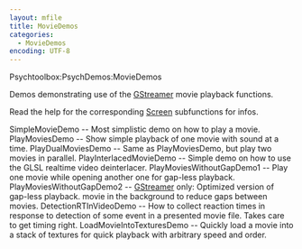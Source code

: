 ```yaml
---
layout: mfile
title: MovieDemos
categories:
  - MovieDemos
encoding: UTF-8
---
```


Psychtoolbox:PsychDemos:MovieDemos

Demos demonstrating use of the [GStreamer](/docs/GStreamer) movie playback functions.

Read the help for the corresponding [Screen](/docs/Screen) subfunctions for infos.

SimpleMovieDemo              -- Most simplistic demo on how to play a movie.
PlayMoviesDemo               -- Show simple playback of one movie with sound at a time.
PlayDualMoviesDemo           -- Same as PlayMoviesDemo, but play two movies in parallel.
PlayInterlacedMovieDemo      -- Simple demo on how to use the GLSL realtime video deinterlacer.
PlayMoviesWithoutGapDemo1    -- Play one movie while opening another one for gap-less playback.
PlayMoviesWithoutGapDemo2    -- [GStreamer](/docs/GStreamer) only: Optimized version of gap-less playback.
                                movie in the background to reduce gaps between movies.
DetectionRTInVideoDemo       -- How to collect reaction times in response to detection of some
                                event in a presented movie file. Takes care to get timing right.
LoadMovieIntoTexturesDemo    -- Quickly load a movie into a stack of textures for quick playback
                                with arbitrary speed and order.

